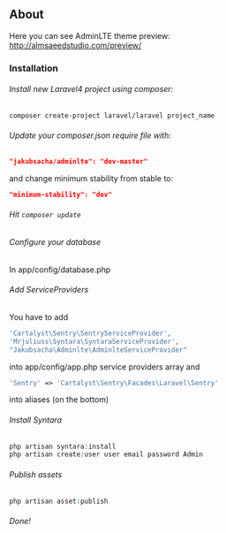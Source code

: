 ## About

Here you can see AdminLTE theme preview: http://almsaeedstudio.com/preview/

### Installation

###### Install new Laravel4 project using composer:
```
composer create-project laravel/laravel project_name 
```
###### Update your composer.json require file with:

```json
"jakubsacha/adminlte": "dev-master"
```

and change minimum stability from stable to:
```json
"minimum-stability": "dev"
```

######  Hit `composer update`

###### Configure your database
In app/config/database.php

###### Add ServiceProviders
You have to add
```php
'Cartalyst\Sentry\SentryServiceProvider',
'Mrjuliuss\Syntara\SyntaraServiceProvider',
"Jakubsacha\Adminlte\AdminlteServiceProvider"
```

into app/config/app.php service providers array and
```php
'Sentry' => 'Cartalyst\Sentry\Facades\Laravel\Sentry'
```
into aliases (on the bottom)

###### Install Syntara
```php
php artisan syntara:install
php artisan create:user user email password Admin
```
###### Publish assets
```php
php artisan asset:publish
```

###### Done!




                
